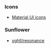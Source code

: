 
### Icons
* [Material UI icons](https://www.materialui.co/icons?s=)


### Sunflower

* [sghll/resonance](https://sghall.github.io/resonance/#/examples/webpack-sunburst)

